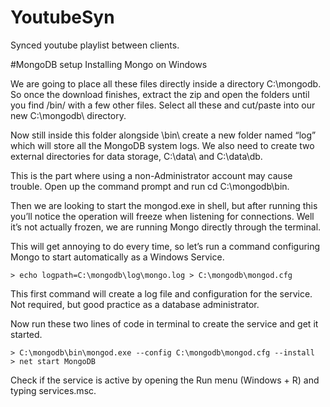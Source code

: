 # YoutubeSyn
Synced youtube playlist between clients.

#MongoDB setup
Installing Mongo on Windows

We are going to place all these files directly inside a directory C:\mongodb\. So once the download finishes, extract the zip and open the folders until you find /bin/ with a few other files. Select all these and cut/paste into our new C:\mongodb\ directory.

Now still inside this folder alongside \bin\ create a new folder named “log” which will store all the MongoDB system logs. We also need to create two external directories for data storage, C:\data\ and C:\data\db\.

This is the part where using a non-Administrator account may cause trouble. Open up the command prompt and run cd C:\mongodb\bin.

Then we are looking to start the mongod.exe in shell, but after running this you’ll notice the operation will freeze when listening for connections. Well it’s not actually frozen, we are running Mongo directly through the terminal.

This will get annoying to do every time, so let’s run a command configuring Mongo to start automatically as a Windows Service.

    > echo logpath=C:\mongodb\log\mongo.log > C:\mongodb\mongod.cfg  

This first command will create a log file and configuration for the service. Not required, but good practice as a database administrator.

Now run these two lines of code in terminal to create the service and get it started.

    > C:\mongodb\bin\mongod.exe --config C:\mongodb\mongod.cfg --install  
    > net start MongoDB  

Check if the service is active by opening the Run menu (Windows + R) and typing services.msc.
